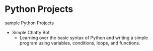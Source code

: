 # Python Projects
 sample Python Projects

* Simple Chatty Bot
	* Learning over the basic syntax of Python and writing a simple program using variables, conditions, loops, and functions.

